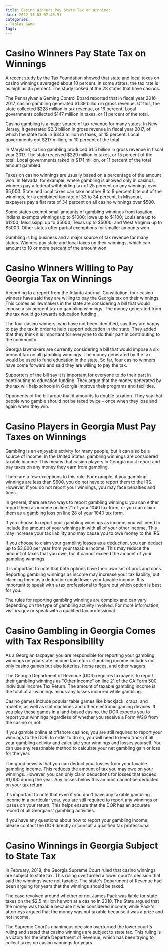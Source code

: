 ```yaml
---
title: Casino Winners Pay State Tax on Winnings
date: 2022-11-03 07:40:51
categories:
- Tables Game
tags:
---
```



#  Casino Winners Pay State Tax on Winnings

A recent study by the Tax Foundation showed that state and local taxes on casino winnings averaged about 10 percent. In some states, the tax rate is as high as 35 percent. The study looked at the 28 states that have casinos.

The Pennsylvania Gaming Control Board reported that in fiscal year 2016-2017, casino gambling generated $1.39 billion in gross revenue. Of this, the state collected $228 million in tax revenue, or 16 percent. Local governments collected $147 million in taxes, or 11 percent of the total.

Casino gambling is a major source of tax revenue for many states. In New Jersey, it generated $2.3 billion in gross revenue in fiscal year 2017, of which the state took in $343 million in taxes, or 15 percent. Local governments got $217 million, or 10 percent of the total.

In Maryland, casino gambling produced $1.5 billion in gross revenue in fiscal year 2017. The state received $229 million in taxes, or 15 percent of the total. Local governments raked in $171 million, or 11 percent of the total amount gambled.

Taxes on casino winnings are usually based on a percentage of the amount won. In Nevada, for example, where gambling is allowed only in casinos, winners pay a federal withholding tax of 25 percent on any winnings over $5,000. State and local taxes can take another 8 to 9 percent bite out of the winnings, for a combined tax rate of 33 to 34 percent. In Missouri, taxpayers pay a flat rate of 34 percent on all casino winnings over $500.

Some states exempt small amounts of gambling winnings from taxation. Indiana exempts winnings up to $1000; Iowa up to $1100; Louisiana up to $1200; Mississippi up to $5000; Texas up to $5000; and West Virginia up to $5000. Other states offer partial exemptions for smaller amounts won..

Gambling is big business and a major source of tax revenue for many states. Winners pay state and local taxes on their winnings, which can amount to 10 or more percent of the amount won

#  Casino Winners Willing to Pay Georgia Tax on Winnings

According to a report from the Atlanta Journal-Constitution, four casino winners have said they are willing to pay the Georgia tax on their winnings. This comes as lawmakers in the state are considering a bill that would impose a six percent tax on gambling winnings. The money generated from the tax would go towards education funding.

The four casino winners, who have not been identified, say they are happy to pay the tax in order to help support education in the state. They added that they think it is important for everyone to do their part in contributing to the community.

Georgia lawmakers are currently considering a bill that would impose a six percent tax on all gambling winnings. The money generated by the tax would be used to fund education in the state. So far, four casino winners have come forward and said they are willing to pay the tax.

Supporters of the bill say it is important for everyone to do their part in contributing to education funding. They argue that the money generated by the tax will help schools in Georgia improve their programs and facilities.

Opponents of the bill argue that it amounts to double taxation. They say that people who gamble should not be taxed twice – once when they lose and again when they win.

#  Casino Players in Georgia Must Pay Taxes on Winnings 

Gambling is an enjoyable activity for many people, but it can also be a source of income. In the United States, gambling winnings are considered taxable income. This means that casino players in Georgia must report and pay taxes on any money they earn from gambling.

There are a few exceptions to this rule. For example, if you gambling winnings are less than $600, you do not have to report them to the IRS. However, if you do not report your winnings, you may face penalties and fines.

In general, there are two ways to report gambling winnings: you can either report them as income on line 21 of your 1040 tax form, or you can claim them as a gambling loss on line 28 of your 1040 tax form.

If you choose to report your gambling winnings as income, you will need to include the amount of your winnings in with all of your other income. This may increase your tax liability and may cause you to owe money to the IRS.

If you choose to claim your gambling losses as a deduction, you can deduct up to $3,000 per year from your taxable income. This may reduce the amount of taxes that you owe, but it cannot exceed the amount of your gambling winnings.

It is important to note that both options have their own set of pros and cons. Reporting gambling winnings as income may increase your tax liability, but claiming them as a deduction could lower your taxable income. It is important to speak with a tax professional to figure out which option is best for you. 

The rules for reporting gambling winnings are complex and can vary depending on the type of gambling activity involved. For more information, visit irs.gov or speak with a qualified tax professional.

#  Casino Gambling in Georgia Comes with Tax Responsibility 

As a Georgian taxpayer, you are responsible for reporting your gambling winnings on your state income tax return. Gambling income includes not only casino games but also lotteries, horse races, and other wagers. 

The Georgia Department of Revenue (DOR) requires taxpayers to report their gambling winnings as "Other Income" on line 21 of the GA Form 500, Individual Income Tax Return. The amount of taxable gambling income is the total of all winnings minus any losses incurred while gambling. 

Casino games include popular table games like blackjack, craps, and roulette, as well as slot machines and other electronic gaming devices. If you play these games in a land-based casino, the DOR expects you to report your winnings regardless of whether you receive a Form W2G from the casino or not. 

If you gamble online at offshore casinos, you are still required to report your winnings to the DOR. In order to do so, you will need to keep track of all your gambling activity and calculate your winnings and losses yourself. You can use any reasonable method to calculate your net gambling gain or loss for the year. 

The good news is that you can deduct your losses from your taxable gambling income. This reduces the amount of tax you may owe on your winnings. However, you can only claim deductions for losses that exceed $1,000 during the year. Any losses below this amount cannot be deducted on your tax return. 

It's important to note that even if you don't have any taxable gambling income in a particular year, you are still required to report any winnings or losses on your return. This helps ensure that the DOR has an accurate record of all Georgians' gambling activities. 

If you have any questions about how to report your gambling income, please contact the DOR directly or consult a qualified tax professional.

#  Casino Winnings in Georgia Subject to State Tax

In February, 2018, the Georgia Supreme Court ruled that casino winnings are subject to state tax. This ruling overturned a lower court's decision that said the winnings were not taxable. The state's Department of Revenue had been arguing for years that the winnings should be taxed.

The case revolved around whether or not James Pack was liable for state taxes on the $2.5 million he won at a casino in 2010. The State argued that the money was taxable because it was considered income, while Pack's attorneys argued that the money was not taxable because it was a prize and not income.

The Supreme Court's unanimous decision overturned the lower court's ruling and stated that casino winnings are subject to state tax. This ruling is a victory for the State Department of Revenue, which has been trying to collect taxes on casino winnings for years.